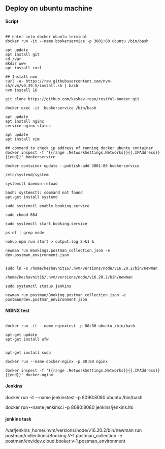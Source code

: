 ## Deploy on ubuntu machine 

#### Script 
```shell

## enter into docker ubuntu terminal
docker run -it --name bookerservice -p 3001:80 ubuntu /bin/bash

apt update 
apt install git
cd /var
mkdir www
apt install curl

## Install nvm 
curl -o- https://raw.githubusercontent.com/nvm-sh/nvm/v0.39.5/install.sh | bash
nvm install 16 

git clone https://github.com/keshav-repo/restful-booker.git

docker exec -it  bookerservice /bin/bash

apt update
apt install nginx
service nginx status

apt update
apt install vim

## command to check ip address of running docker ubuntu container 
docker inspect -f '{{range .NetworkSettings.Networks}}{{.IPAddress}}{{end}}' bookerservice

docker container update --publish-add 3001:80 bookerservice

/etc/systemd/system

systemctl daemon-reload

bash: systemctl: command not found
apt-get install systemd

sudo systemctl enable booking.service 

sudo chmod 664 

sudo systemctl start booking.service 

ps ef | grep node 

nohup npm run start > output.log 2>&1 &

newman run Booking2.postman_collection.json -e dev.postman_environment.json


sudo ln -s /home/keshavnit16/.nvm/versions/node/v16.20.2/bin/newman

/home/keshavnit16/.nvm/versions/node/v16.20.2/bin/newman    

sudo systemctl status jenkins

newman run postman/Booking.postman_collection.json -e postman/dev.postman_environment.json

```

#### NGINX test
```shell 

docker run -it --name nginxtest -p 80:80 ubuntu /bin/bash

apt-get update
apt-get install ufw


apt-get install sudo

docker run --name docker-nginx -p 80:80 nginx

docker inspect -f '{{range .NetworkSettings.Networks}}{{.IPAddress}}{{end}}' docker-nginx
```

#### Jenkins 

docker run -it --name jenkinstest -p 8090:8080 ubuntu /bin/bash

docker run --name jenkinsci -p 8080:8080 jenkins/jenkins:lts

#### jenkins task
 /var/jenkins_home/.nvm/versions/node/v16.20.2/bin/newman run postman/collections/Booking.V-1.postman_collection -e postman/env/dev.cloud.booker.v-1.postman_environment





